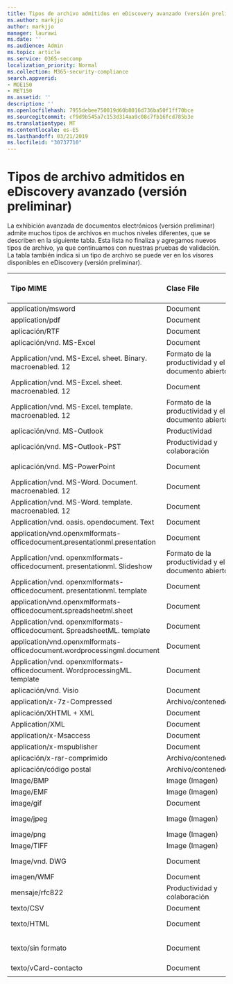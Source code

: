 ```yaml
---
title: Tipos de archivo admitidos en eDiscovery avanzado (versión preliminar)
ms.author: markjjo
author: markjjo
manager: laurawi
ms.date: ''
ms.audience: Admin
ms.topic: article
ms.service: O365-seccomp
localization_priority: Normal
ms.collection: M365-security-compliance
search.appverid:
- MOE150
- MET150
ms.assetid: ''
description: ''
ms.openlocfilehash: 7955debee750019d60b8016d736ba50f1ff70bce
ms.sourcegitcommit: cf9d9b545a7c153d314aa9c08c7fb16fcd785b3e
ms.translationtype: MT
ms.contentlocale: es-ES
ms.lasthandoff: 03/21/2019
ms.locfileid: "30737710"
---
```

# <a name="supported-file-types-in-advanced-ediscovery-preview"></a>Tipos de archivo admitidos en eDiscovery avanzado (versión preliminar)

La exhibición avanzada de documentos electrónicos (versión preliminar) admite muchos tipos de archivos en muchos niveles diferentes, que se describen en la siguiente tabla. Esta lista no finaliza y agregamos nuevos tipos de archivo, ya que continuamos con nuestras pruebas de validación. La tabla también indica si un tipo de archivo se puede ver en los visores disponibles en eDiscovery (versión preliminar).

| Tipo MIME | Clase File | Visor nativo | Visor de texto | Visor de anotaciones | Extracción de contenedores | Extensiones |
| :- | :- | :- | :- | :- | :- | :- |
| application/msword | Document | Sí | Sí | Sí | No | . doc;. dat |
| application/pdf | Document | Sí | Sí | Sí | No | .pdf |
| aplicación/RTF | Document | Sí | Sí | Sí | No | . rtf;. doc |
| aplicación/vnd. MS-Excel | Document | Sí | Sí | Sí | No | . xls;. dat |
| Application/vnd. MS-Excel. sheet. Binary. macroenabled. 12 | Formato de la productividad y el documento abierto | Sí | Sí | No | No | .xlsb |
| Application/vnd. MS-Excel. sheet. macroenabled. 12 | Document | Sí | Sí | Sí | No | . xlsm |
| Application/vnd. MS-Excel. template. macroenabled. 12 | Formato de la productividad y el documento abierto | No | Sí | No | No | . xltm |
| aplicación/vnd. MS-Outlook | Productividad | No | No | No | No | . msg |
| aplicación/vnd. MS-Outlook-PST | Productividad y colaboración | No | No | No | Sí | .pst |
| aplicación/vnd. MS-PowerPoint | Document | Sí | Sí | Sí | No | . ppt;. PPS;. pase |
| Application/vnd. MS-Word. Document. macroenabled. 12 | Document | Sí | Sí | Sí | No | .docm |
| Application/vnd. MS-Word. template. macroenabled. 12 | Document | Sí | Sí | Sí | No | . dotm |
| Application/vnd. oasis. opendocument. Text | Document | Sí | Sí | Sí | No | ODT  |
| application/vnd.openxmlformats-officedocument.presentationml.presentation | Document | Sí | Sí | Sí | No | .pptx |
| Application/vnd. openxmlformats-officedocument. presentationml. Slideshow | Formato de la productividad y el documento abierto | Sí | Sí | Sí | No | . ppsx |
| Application/vnd. openxmlformats-officedocument. presentationml. template | Document | Sí | Sí | Sí | No | . potx |
| application/vnd.openxmlformats-officedocument.spreadsheetml.sheet | Document | Sí | Sí | Sí | No | .xlsx |
| Application/vnd. openxmlformats-officedocument. SpreadsheetML. template | Document | Sí | Sí | Sí | No | . xltx |
| application/vnd.openxmlformats-officedocument.wordprocessingml.document | Document | Sí | Sí | Sí | No | .docx |
| Application/vnd. openxmlformats-officedocument. WordprocessingML. template | Document | Sí | Sí | Sí | No | . dotx |
| aplicación/vnd. Visio | Document | Sí | Sí | Sí | No | . VSD |
| application/x-7z-Compressed | Archivo/contenedor | No | No | No | Sí | .7z |
| aplicación/XHTML + XML | Document | Sí | Sí | Sí | No | . XHTML |
| Application/XML | Document | Sí | Sí | Sí | No | . XML |
| application/x-Msaccess | Document | Sí | Sí | Sí | No | .mdb |
| application/x-mspublisher | Document | Sí | Sí | Sí | No | . pub |
| aplicación/x-rar-comprimido | Archivo/contenedor | No | No | No | Sí | . rar |
| aplicación/código postal | Archivo/contenedor | No | No | No | Sí | .zip |
| Image/BMP | Image (Imagen) | Sí | Sí | Sí | No | .bmp |
| Image/EMF | Image (Imagen) | Sí | Sí | Sí | No | .emf |
| image/gif | Document | Sí | Sí | Sí | No | .gif |
| image/jpeg | Image (Imagen) | Sí | Sí | Sí | No | . jpg;. JPEG;. dat;. jpgt |
| image/png | Image (Imagen) | Sí | Sí | Sí | No | .png |
| Image/TIFF | Image (Imagen) | Sí | Sí | Sí | No | . tif |
| Image/vnd. DWG | Document | Sí | Sí | Sí | No | . dwg;. ficheros |
| imagen/WMF | Document | Sí | Sí | Sí | No | .wmf |
| mensaje/rfc822 | Productividad y colaboración | No | No | No | No | . eml |
| texto/CSV | Document | Sí | Sí | Sí | No | . csv |
| texto/HTML | Document | Sí | Sí | Sí | No | . html;. shtml;. htm |
| texto/sin formato | Document | Sí | Sí | Sí | No | . txt;. CSS;. con;. pl;. csv;. dat |
| texto/vCard-contacto | Document | Sí | Sí | Sí | No | . vcf |
||||||||